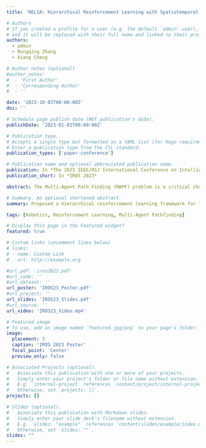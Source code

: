```yaml
---
title: 'HELSA: Hierarchical Reinforcement Learning with Spatiotemporal Abstraction for Large-Scale Multi-Agent Path Finding'

# Authors
# If you created a profile for a user (e.g. the default `admin` user), write the username (folder name) here
# and it will be replaced with their full name and linked to their profile.
authors:
  - admin
  - Rongqing Zhang
  - Xiang Cheng

# Author notes (optional)
#author_notes:
#  - 'First Author'
#  - 'Corresponding Author'
#  - ''

date: '2023-10-03T00:00:00Z'
doi: ''

# Schedule page publish date (NOT publication's date).
publishDate: '2023-01-01T00:00:00Z'

# Publication type.
# Accepts a single type but formatted as a YAML list (for Hugo requirements).
# Enter a publication type from the CSL standard.
publication_types: ['paper-conference']

# Publication name and optional abbreviated publication name.
publication: In *The 2023 IEEE/RSJ International Conference on Intelligent Robots and Systems (IROS 2023)*
publication_short: In *IROS 2023*

abstract: The Multi-Agent Path Finding (MAPF) problem is a critical challenge in dynamic multi-robot systems. Recent studies have revealed that multi-agent reinforcement learning (MARL) is a promising approach to solving MAPF problems in a fully decentralized manner. However, as the size of the multirobot system increases, sample inefﬁciency becomes a major impediment to learning-based methods. This paper presents a hierarchical reinforcement learning (HRL) framework for large-scale multi-agent path ﬁnding, featuring applying spatial and temporal abstraction to capture intermediate reward and thus encourage efﬁcient exploration. Speciﬁcally, we introduce a meta controller that partitions the map into interconnected regions and optimizes agents’ region-wise paths towards globally better solutions. Additionally, we design a lower-level controller that efﬁciently solves each sub-problem by incorporating heuristic guidance and an inter-agent communication mechanism with RL-based policies. Our empirical results on test instances of various scales demonstrate that our method outperforms existing approaches in terms of both success rate and makespan.

# Summary. An optional shortened abstract.
summary: Proposed a hierarchical reinforcement learning framework for large-scale multi-agent pathfinding, addressing the challenges of sample inefficiency resulting from sparse rewards and partial observability.

tags: [Robotics, Reinforcement Learning, Multi-Agent Pathfinding]

# Display this page in the Featured widget?
featured: true

# Custom links (uncomment lines below)
# links:
# - name: Custom Link
#   url: http://example.org

#url_pdf: 'iros2023.pdf'
#url_code: ''
#url_dataset: ''
url_poster: 'IROS23_Poster.pdf'
#url_project: ''
url_slides: 'IROS23_Slides.pdf'
#url_source: ''
url_video: 'IROS23_Video.mp4'

# Featured image
# To use, add an image named `featured.jpg/png` to your page's folder.
image:
  placement: 3
  caption: 'IROS 2023 Poster'
  focal_point: 'Center'
  preview_only: false

# Associated Projects (optional).
#   Associate this publication with one or more of your projects.
#   Simply enter your project's folder or file name without extension.
#   E.g. `internal-project` references `content/project/internal-project/index.md`.
#   Otherwise, set `projects: []`.
projects: []

# Slides (optional).
#   Associate this publication with Markdown slides.
#   Simply enter your slide deck's filename without extension.
#   E.g. `slides: "example"` references `content/slides/example/index.md`.
#   Otherwise, set `slides: ""`.
slides: ""
---
```

